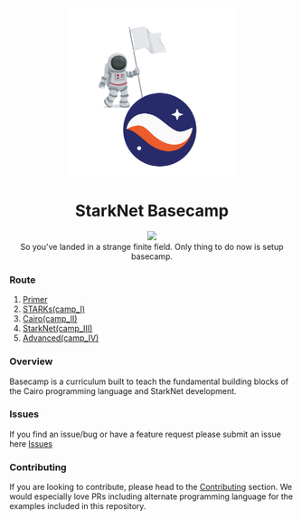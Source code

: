 <div align="center">
    <img src="./misc/basecamp.png" style="width: 300px">
    <h1>StarkNet Basecamp</h1>
</div>

<p align="center">
    <a href="https://starkware.co/">
        <img src="https://img.shields.io/badge/powered_by-StarkWare-navy">
    </a>
    <br>
    <span>
        So you've landed in a strange finite field. Only thing to do now is setup basecamp.
    </span>
</p>


### Route
1. [Primer](./primer/README.md)
2. [STARKs(camp_I)](./camp_I/README.md)
3. [Cairo(camp_II)](./camp_II/README.md)
4. [StarkNet(camp_III)](./camp_III/README.md)
5. [Advanced(camp_IV)](./camp_IV/README.md)

### Overview
Basecamp is a curriculum built to teach the fundamental building blocks of the Cairo programming language and StarkNet development.

### Issues
If you find an issue/bug or have a feature request please submit an issue here
[Issues](https://github.com/starknet-edu/basecamp/issues)

### Contributing
If you are looking to contribute, please head to the
[Contributing](https://github.com/starknet-edu/basecamp/blob/main/CONTRIBUTING.md) section. We would especially love PRs including alternate programming language for the examples included in this repository. 